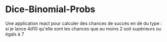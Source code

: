 # Dice-Binomial-Probs

Une application react pour calculer des chances de succès en dé du type : si je lance 4d10 qu'elle sont les chances que au moins 2 soit supérieurs ou égals à 7
